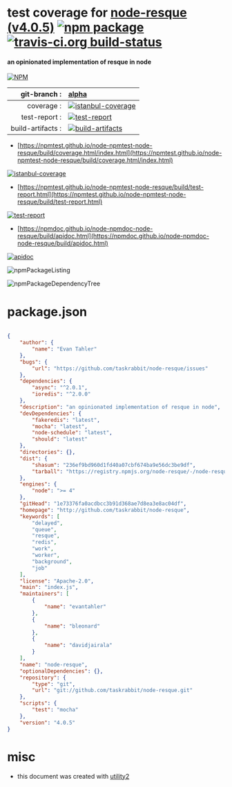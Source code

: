 # test coverage for  [node-resque (v4.0.5)](http://github.com/taskrabbit/node-resque)  [![npm package](https://img.shields.io/npm/v/npmtest-node-resque.svg?style=flat-square)](https://www.npmjs.org/package/npmtest-node-resque) [![travis-ci.org build-status](https://api.travis-ci.org/npmtest/node-npmtest-node-resque.svg)](https://travis-ci.org/npmtest/node-npmtest-node-resque)
#### an opinionated implementation of resque in node

[![NPM](https://nodei.co/npm/node-resque.png?downloads=true&downloadRank=true&stars=true)](https://www.npmjs.com/package/node-resque)

| git-branch : | [alpha](https://github.com/npmtest/node-npmtest-node-resque/tree/alpha)|
|--:|:--|
| coverage : | [![istanbul-coverage](https://npmtest.github.io/node-npmtest-node-resque/build/coverage.badge.svg)](https://npmtest.github.io/node-npmtest-node-resque/build/coverage.html/index.html)|
| test-report : | [![test-report](https://npmtest.github.io/node-npmtest-node-resque/build/test-report.badge.svg)](https://npmtest.github.io/node-npmtest-node-resque/build/test-report.html)|
| build-artifacts : | [![build-artifacts](https://npmtest.github.io/node-npmtest-node-resque/glyphicons_144_folder_open.png)](https://github.com/npmtest/node-npmtest-node-resque/tree/gh-pages/build)|

- [https://npmtest.github.io/node-npmtest-node-resque/build/coverage.html/index.html](https://npmtest.github.io/node-npmtest-node-resque/build/coverage.html/index.html)

[![istanbul-coverage](https://npmtest.github.io/node-npmtest-node-resque/build/screenCapture.buildCi.browser.%252Ftmp%252Fbuild%252Fcoverage.lib.html.png)](https://npmtest.github.io/node-npmtest-node-resque/build/coverage.html/index.html)

- [https://npmtest.github.io/node-npmtest-node-resque/build/test-report.html](https://npmtest.github.io/node-npmtest-node-resque/build/test-report.html)

[![test-report](https://npmtest.github.io/node-npmtest-node-resque/build/screenCapture.buildCi.browser.%252Ftmp%252Fbuild%252Ftest-report.html.png)](https://npmtest.github.io/node-npmtest-node-resque/build/test-report.html)

- [https://npmdoc.github.io/node-npmdoc-node-resque/build/apidoc.html](https://npmdoc.github.io/node-npmdoc-node-resque/build/apidoc.html)

[![apidoc](https://npmdoc.github.io/node-npmdoc-node-resque/build/screenCapture.buildCi.browser.%252Ftmp%252Fbuild%252Fapidoc.html.png)](https://npmdoc.github.io/node-npmdoc-node-resque/build/apidoc.html)

![npmPackageListing](https://npmtest.github.io/node-npmtest-node-resque/build/screenCapture.npmPackageListing.svg)

![npmPackageDependencyTree](https://npmtest.github.io/node-npmtest-node-resque/build/screenCapture.npmPackageDependencyTree.svg)



# package.json

```json

{
    "author": {
        "name": "Evan Tahler"
    },
    "bugs": {
        "url": "https://github.com/taskrabbit/node-resque/issues"
    },
    "dependencies": {
        "async": "^2.0.1",
        "ioredis": "^2.0.0"
    },
    "description": "an opinionated implementation of resque in node",
    "devDependencies": {
        "fakeredis": "latest",
        "mocha": "latest",
        "node-schedule": "latest",
        "should": "latest"
    },
    "directories": {},
    "dist": {
        "shasum": "236ef9bd960d1fd40a07cbf674ba9e56dc3be9df",
        "tarball": "https://registry.npmjs.org/node-resque/-/node-resque-4.0.5.tgz"
    },
    "engines": {
        "node": ">= 4"
    },
    "gitHead": "1e73376fa0acdbcc3b91d368ae7d8ea3e8ac04df",
    "homepage": "http://github.com/taskrabbit/node-resque",
    "keywords": [
        "delayed",
        "queue",
        "resque",
        "redis",
        "work",
        "worker",
        "background",
        "job"
    ],
    "license": "Apache-2.0",
    "main": "index.js",
    "maintainers": [
        {
            "name": "evantahler"
        },
        {
            "name": "bleonard"
        },
        {
            "name": "davidjairala"
        }
    ],
    "name": "node-resque",
    "optionalDependencies": {},
    "repository": {
        "type": "git",
        "url": "git://github.com/taskrabbit/node-resque.git"
    },
    "scripts": {
        "test": "mocha"
    },
    "version": "4.0.5"
}
```



# misc
- this document was created with [utility2](https://github.com/kaizhu256/node-utility2)
